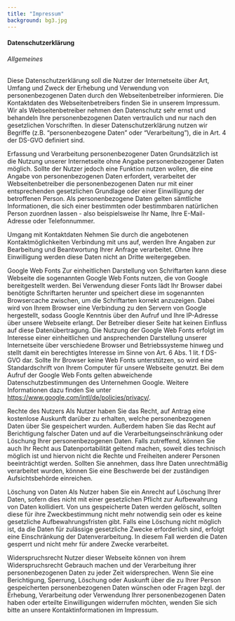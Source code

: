 ```yaml
---
title: "Impressum"
background: bg3.jpg
---
```



#### Datenschutzerklärung
###### Allgemeines
Diese Datenschutzerklärung soll die Nutzer der Internetseite über Art, Umfang und Zweck der Erhebung und Verwendung von personenbezogenen Daten durch den Webseitenbetreiber informieren. Die Kontaktdaten des Webseitenbetreibers finden Sie in unserem Impressum.
Wir als Webseitenbetreiber nehmen den Datenschutz sehr ernst und behandeln Ihre personenbezogenen Daten vertraulich und nur nach den gesetzlichen Vorschriften. In dieser Datenschutzerklärung nutzen wir Begriffe (z.B. “personenbezogene Daten” oder “Verarbeitung”), die in Art. 4 der DS-GVO definiert sind.
 
Erfassung und Verarbeitung personenbezogener Daten
Grundsätzlich ist die Nutzung unserer Internetseite ohne Angabe personenbezogener Daten möglich. Sollte der Nutzer jedoch eine Funktion nutzen wollen, die eine Angabe von personenbezogenen Daten erfordert, verarbeitet der Webseitenbetreiber die personenbezogenen Daten nur mit einer entsprechenden gesetzlichen Grundlage oder einer Einwilligung der betroffenen Person. Als personenbezogene Daten gelten sämtliche Informationen, die sich einer bestimmten oder bestimmbaren natürlichen Person zuordnen lassen - also beispielsweise Ihr Name, Ihre E-Mail-Adresse oder Telefonnummer.
 
Umgang mit Kontaktdaten 
Nehmen Sie durch die angebotenen Kontaktmöglichkeiten Verbindung mit uns auf, werden Ihre Angaben zur Bearbeitung und Beantwortung Ihrer Anfrage verarbeitet. Ohne Ihre Einwilligung werden diese Daten nicht an Dritte weitergegeben.
  
Google Web Fonts
 Zur einheitlichen Darstellung von Schriftarten kann diese Webseite die sogenannten Google Web Fonts nutzen, die von Google bereitgestellt werden. Bei Verwendung dieser Fonts lädt Ihr Browser dabei benötigte Schriftarten herunter und speichert diese im sogenannten Browsercache zwischen, um die Schriftarten korrekt anzuzeigen. Dabei wird von Ihrem Browser eine Verbindung zu den Servern von Google hergestellt, sodass Google Kenntnis über den Aufruf und Ihre IP-Adresse über unsere Webseite erlangt. Der Betreiber dieser Seite hat keinen Einfluss auf diese Datenübertragung. 
Die Nutzung der Google Web Fonts erfolgt im Interesse einer einheitlichen und ansprechenden Darstellung unserer Internetseite über verschiedene Browser und Betriebssysteme hinweg und stellt damit ein berechtigtes Interesse im Sinne von Art. 6 Abs. 1 lit. f DS-GVO dar. Sollte Ihr Browser keine Web Fonts unterstützen, so wird eine Standardschrift von Ihrem Computer für unsere Webseite genutzt.
Bei dem Aufruf der Google Web Fonts gelten abweichende Datenschutzbestimmungen des Unternehmen Google. Weitere Informationen dazu finden Sie unter https://www.google.com/intl/de/policies/privacy/.
 
Rechte des Nutzers 
Als Nutzer haben Sie das Recht, auf Antrag eine kostenlose Auskunft darüber zu erhalten, welche personenbezogenen Daten über Sie gespeichert wurden. Außerdem haben Sie das Recht auf Berichtigung falscher Daten und auf die Verarbeitungseinschränkung oder Löschung Ihrer personenbezogenen Daten. Falls zutreffend, können Sie auch Ihr Recht aus Datenportabilität geltend machen, soweit dies technisch möglich ist und hiervon nicht die Rechte und Freiheiten anderer Personen beeinträchtigt werden. Sollten Sie annehmen, dass Ihre Daten unrechtmäßig verarbeitet wurden, können Sie eine Beschwerde bei der zuständigen Aufsichtsbehörde einreichen.
 
Löschung von Daten 
Als Nutzer haben Sie ein Anrecht auf Löschung Ihrer Daten, sofern dies nicht mit einer gesetzlichen Pflicht zur Aufbewahrung von Daten kollidiert. Von uns gespeicherte Daten werden gelöscht, sollten diese für ihre Zweckbestimmung nicht mehr notwendig sein oder es keine gesetzliche Aufbewahrungsfristen gibt. Falls eine Löschung nicht möglich ist, da die Daten für zulässige gesetzliche Zwecke erforderlich sind, erfolgt eine Einschränkung der Datenverarbeitung. In diesem Fall werden die Daten gesperrt und nicht mehr für andere Zwecke verarbeitet.
 
Widerspruchsrecht 
Nutzer dieser Webseite können von ihrem Widerspruchsrecht Gebrauch machen und der Verarbeitung ihrer personenbezogenen Daten zu jeder Zeit widersprechen. Wenn Sie eine Berichtigung, Sperrung, Löschung oder Auskunft über die zu Ihrer Person gespeicherten personenbezogenen Daten wünschen oder Fragen bzgl. der Erhebung, Verarbeitung oder Verwendung Ihrer personenbezogenen Daten haben oder erteilte Einwilligungen widerrufen möchten, wenden Sie sich bitte an unsere Kontaktinformationen im Impressum.
